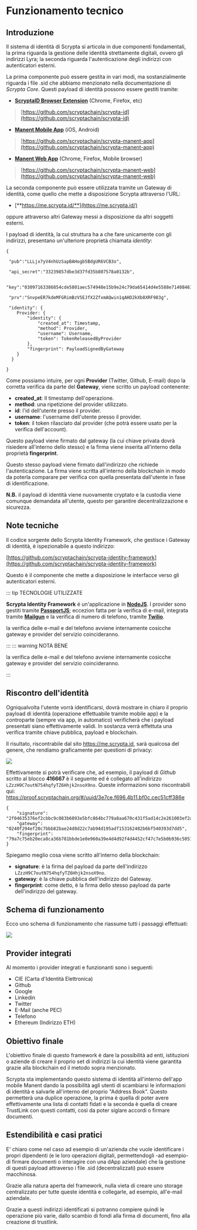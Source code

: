 # Funzionamento tecnico

## Introduzione

Il sistema di identità di Scrypta si articola in due componenti fondamentali, la prima riguarda la gestione delle identità strettamente digitali, ovvero gli indirizzi Lyra; la seconda riguarda l'autenticazione degli indirizzi con autenticatori esterni.

La prima componente può essere gestita in vari modi, ma sostanzialmente riguarda i file .sid che abbiamo menzionato nella documentazione di _Scrypta Core_. Questi payload di identità possono essere gestiti tramite:

- [**ScryptaID Browser Extension**](https://id.scryptachain.org/) (Chrome, Firefox, etc) 
 > [https://github.com/scryptachain/scrypta-id](https://github.com/scryptachain/scrypta-id)
- [**Manent Mobile App**](https://manent.app/) (iOS, Android) 
 > [https://github.com/scryptachain/scrypta-manent-app](https://github.com/scryptachain/scrypta-manent-app)
- [**Manent Web App**](https://web.manent.app/#/) (Chrome, Firefox, Mobile browser)
> [https://github.com/scryptachain/scrypta-manent-web](https://github.com/scryptachain/scrypta-manent-web)

La seconda componente può essere utilizzata tramite un Gateway di identità, come quello che mette a disposizione Scrypta  attraverso l'URL: 

- [**https://me.scrypta.id/**](https://me.scrypta.id/) 
 
oppure attraverso altri Gateway messi a disposizione da altri soggetti esterni.

I payload di identità, la cui struttura ha a che fare unicamente con gli indirizzi, presentano un'ulteriore proprietà chiamata *identity*:

```
{

 "pub":"LLLjx7yV4nhUzSapBAHogb5BdgUR6VCB3o",

 "api_secret":"33239857dbe3d37fd35b807578a0132b",

 "key":"03097163386854cde5801aec574948e15b9e24c79da65414d4e5588e7140846165",

 "prv":"SnvpeER7kdeMFGRimBzV5EJfX2ZfxmAQwin1qAHD2kXb8XRF983g",

 "identity": {
	Provider: {
		"identity": {
			"created_at": Timestamp,
			"method": Provider,
			"username": Username,
			"token": TokenReleasedByProvider
		},
		"fingerprint": PayloadSignedByGateway
	}
  }

}
```

Come possiamo intuire, per ogni **Provider** (Twitter, Github, E-mail) dopo la corretta verifica da parte del **Gateway**, viene scritto un payload contenente:
- **created_at**: Il timestamp dell'operazione.
- **method**: una ripetizione del provider utilizzato.
- **id**: l'id dell'utente presso il provider.
- **username**: l'username dell'utente presso il provider.
- **token**: il token rilasciato dal provider (che potrà essere usato per la verifica dell'account).

Questo payload viene firmato dal gateway (la cui chiave privata dovrà risiedere all'interno dello stesso) e la firma viene inserita all'interno della proprietà **fingerprint**.

Questo stesso payload viene firmato dall'indirizzo che richiede l'autenticazione. La firma viene scritta all'interno della blockchain in modo da poterla comparare per verifica con quella presentata dall'utente in fase di identificazione.

**N.B.** il payload di identità viene nuovamente cryptato e la custodia viene comunque demandata all'utente, questo per garantire decentralizzazione e sicurezza. 
<!--stackedit_data:
eyJoaXN0b3J5IjpbOTc0OTEwMTEyLC0xNTM4OTc0ODI2LC0xNT
gwMjY0OTE0LDE1NzEzOTAzOTAsOTU0Njc2ODUzXX0=
-->

## Note tecniche

Il codice sorgente dello Scrypta Identity Framework, che gestisce i Gateway di identità, è ispezionabile a questo indirizzo: 

[https://github.com/scryptachain/scrypta-identity-framework](https://github.com/scryptachain/scrypta-identity-framework)

Questo è il componente che mette a disposizione le interfacce verso gli autenticatori esterni.

::: tip TECNOLOGIE UTILIZZATE

**Scrypta Identity Framework** é un'applicazione in [**NodeJS**](https://nodejs.org). 
I provider sono gestiti tramite [**PassportJS**](http://www.passportjs.org/); eccezion fatta per la verifica di e-mail, integrata tramite [**Mailgun**](https://www.mailgun.com/) e la verifica di numero di telefono, tramite [**Twilio**](https://www.twilio.com/). 

la verifica delle e-mail e del telefono avviene internamente cosicche gateway e provider del servizio coincideranno.

:::
::: warning NOTA BENE

la verifica delle e-mail e del telefono avviene internamente cosicche gateway e provider del servizio coincideranno.

:::

## Riscontro dell'identità

Ogniqualvolta l'utente vorrà identificarsi, dovrà mostrare in chiaro il proprio payload di identità (operazione effettuabile tramite mobile app) e la controparte (sempre via app, in automatico) verificherà che i payload presentati siano effettivamente validi. In sostanza verrà effettuta una verifica tramite chiave pubblica, payload e blockchain.

Il risultato, riscontrabile dal sito https://me.scrypta.id, sarà qualcosa del genere, che rendiamo graficamente per questioni di privacy:


![](../.vuepress/public/assets/idframework/proof.png)

Effettivamente si potrà verificare che, ad esempio, il payload di _Github_ scritto al blocco **416667** è il seguente ed è collegato all'indirizzo `LZzzH9C7outN754hqfyTZ6Hhjk2nsoX9no`. Queste informazioni sono riscontrabili qui:
https://proof.scryptachain.org/#/uuid/3e7ce.f696.4b11.bf0c.cec51cff386e
```
{ 
	"signature": "2f04635376ef2cbbc9c083b6093e5bfc864bc779a8aa670c431f5ad14c2e261003ef2aaeaab8990f9a3cec8a67296a05b1463b5f9ba98c78d83d1269163232b7",
	"gateway": "0240f294ef20c7bbb82bae24d8d22c7ab94d195adf153162482b6bf540393d7dd5", 
	"fingerprint": "79a7c75eb20eca8ca36b781bbde1e0e960a39e4d4d92f4d4452cf47c7e5b0b936c5051690f84ee177d497003ea50dd32192cf18422130a1eb8bb6172cd48275f" 
}
```

Spiegamo meglio cosa viene scritto all'interno della blockchain: 
- **signature**: è la firma del payload da parte dell'indirizzo `LZzzH9C7outN754hqfyTZ6Hhjk2nsoX9no`.
- **gateway**: è la chiave pubblica dell'indirizzo del Gateway.
- **fingerprint**: come detto, è la firma dello stesso payload da parte dell'indirizzo del gateway.

## Schema di funzionamento

Ecco uno schema di funzionamento che riassume tutti i passaggi effettuati:

![](../.vuepress/public/assets/idframework/funzionamento.png)

## Provider integrati

Al momento i provider integrati e funzionanti sono i seguenti:
- CIE (Carta d'Identità Elettronica)
- Github
- Google
- Linkedin
- Twitter
- E-Mail (anche PEC)
- Telefono
- Ethereum (Indirizzo ETH)

## Obiettivo finale

L'obiettivo finale di questo framework è dare la possibilità ad enti, istituzioni o aziende di creare il proprio set di indirizzi la cui identità viene garantita grazie alla blockchain ed il metodo sopra menzionato. 

Scrypta sta implementando questo sistema di identità all'interno dell'app mobile Manent dando la possibilità agli utenti di scambiarsi le informazioni di identità e salvarle all'interno del proprio "Address Book". Questo permetterà una duplice operazione, la prima è quella di poter avere effettivamente una lista di contatti fidati e la seconda è quella di creare TrustLink con questi contatti, così da poter siglare accordi o firmare documenti.

## Estendibilità e casi pratici

E' chiaro come nel caso ad esempio di un'azienda che vuole identificare i propri dipendenti (e le loro operazioni digitali, permettendogli -ad esempio- di firmare documenti o interagire con una dApp aziendale) che la gestione di questi payload attraverso i file .sid (decentralizzati) può essere macchinosa. 

Grazie alla natura aperta del framework, nulla vieta di creare uno storage centralizzato per tutte queste identità e collegarle, ad esempio, all'e-mail aziendale.

Grazie a questi indirizzi identificati si potranno compiere quindi le operazione più varie, dallo scambio di fondi alla firma di documenti, fino alla creazione di trustlink.
<!--stackedit_data:
eyJoaXN0b3J5IjpbMTAxOTIzNzY2MywxNjc4NjM1NTA5LDE3MT
gxMDkxODMsMTMyMTM3MTI5OSwtMjExNDEwNjAzNF19
-->